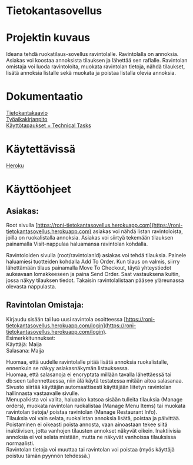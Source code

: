 # Tietokantasovellus

# Projektin kuvaus
Ideana tehdä ruokatilaus-sovellus ravintolalle. Ravintolalla on annoksia. Asiakas voi koostaa annoksista tilauksen ja lähettää sen raflalle. Ravintolan omistaja voi luoda ravintoloita, muokata ravintolan tietoja, nähdä tilaukset, lisätä annoksia listalle sekä muokata ja poistaa listalla olevia annoksia.
   
# Dokumentaatio   
[Tietokantakaavio](https://github.com/RoniNiklas/tietokantasovellus/blob/master/dokumentaatio/tietokantakaavio.jpg)       
[Työaikakirjanpito](https://github.com/RoniNiklas/tietokantasovellus/blob/master/dokumentaatio/ty%C3%B6aikakirjanpito.MD)     
[Käyttötapaukset + Technical Tasks](https://github.com/RoniNiklas/tietokantasovellus/blob/master/dokumentaatio/k%C3%A4ytt%C3%B6tapaukset.MD)   
   
# Käytettävissä   
[Heroku](https://roni-tietokantasovellus.herokuapp.com)   
   
# Käyttöohjeet   
## Asiakas:    
   
Root sivulla [https://roni-tietokantasovellus.herokuapp.com](https://roni-tietokantasovellus.herokuapp.com) asiakas voi nähdä listan ravintoloista, joilla on ruokalistalla annoksia. Asiakas voi siirtyä tekemään tilauksen painamalla Visit-nappulaa haluamansa ravintolan kohdalla.   
  
Ravintoloiden sivulla (root/ravintolanId) asiakas voi tehdä tilauksia. Painele haluamiesi tuotteiden kohdalla Add To Order. Kun tilaus on valmis, siirry lähettämään tilaus painamalla Move To Checkout, täytä yhteystiedot aukeavaan lomakkeeseen ja paina Send Order. Saat vastauksena kuitin, jossa näkyy tilauksen tiedot. Takaisin ravintolalistaan pääsee yläreunassa olevasta nappulasta.    
  
## Ravintolan Omistaja:  
    
Kirjaudu sisään tai luo uusi ravintola osoitteessa [https://roni-tietokantasovellus.herokuapp.com/login](https://roni-tietokantasovellus.herokuapp.com/login).  
Esimerkkitunnukset:   
Käyttäjä: Maija    
Salasana: Maija         
  
Huomaa, että uudelle ravintolalle pitää lisätä annoksia ruokalistalle, ennenkuin se näkyy asiakasnäkymän listauksessa.    
Huomaa, että salasanoja ei encryptata millään tavalla lähettäessä tai db:seen tallennettaessa, niin älä käytä testatessa mitään aitoa salasanaa.   
Sivusto siirtää käyttäjän automaattisesti käyttäjään liitetyn ravintolan hallinnasta vastaavalle sivulle.    
Menupalkista voi valita, haluaako katsoa sisään tulleita tilauksia (Manage orders), muokata ravintolan ruokalistaa (Manage Menu Items) tai muokata ravintolan tietoja/ poistaa ravintolan (Manage Restaurant Info).   
Tilauksia voi vain selata, ruokalistan annoksia lisätä, poistaa ja päivittää. Poistaminen ei oikeasti poista annosta, vaan ainoastaan tekee siitä inaktiivisen, jotta vanhojen tilausten annokset näkyvät oikein. Inaktiivisia annoksia ei voi selata mistään, mutta ne näkyvät vanhoissa tilauksissa normaalisti.   
Ravintolan tietoja voi muuttaa tai ravintolan voi poistaa (myös käyttäjä poistuu tämän pyynnön tehdessä.)   
